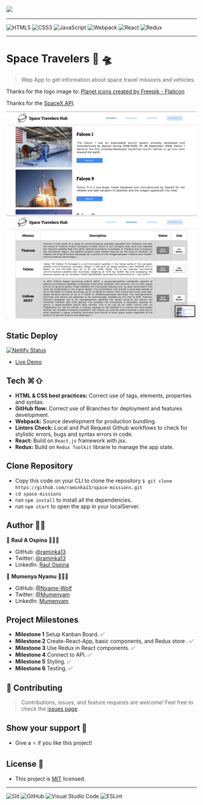 ![](https://img.shields.io/badge/Microverse-blueviolet)

---

![HTML5](https://img.shields.io/badge/html5-%23E34F26.svg?style=for-the-badge&logo=html5&logoColor=white) ![CSS3](https://img.shields.io/badge/css3-%231572B6.svg?style=for-the-badge&logo=css3&logoColor=white) ![JavaScript](https://img.shields.io/badge/javascript-%23323330.svg?style=for-the-badge&logo=javascript&logoColor=%23F7DF1E)
![Webpack](https://img.shields.io/badge/webpack-%238DD6F9.svg?style=for-the-badge&logo=webpack&logoColor=black) ![React](https://img.shields.io/badge/react-%2320232a.svg?style=for-the-badge&logo=react&logoColor=%2361DAFB) ![Redux](https://img.shields.io/badge/redux-%23593d88.svg?style=for-the-badge&logo=redux&logoColor=white)

---

# Space Travelers 🚀 🛸

> Wep App to get information about space travel missions and vehicles.

Thanks for the logo image to:
[Planet icons created by Freepik - Flaticon](https://www.flaticon.com/free-icons/planet)

Thanks for the [SpaceX API](https://api.spacexdata.com/v3/).

![](Screenshot-rockets.png)
![](Screenshot-missions.png)

## Static Deploy

[![Netlify Status](https://api.netlify.com/api/v1/badges/104f5581-0998-46cd-9b11-df81ddea2dea/deploy-status)](https://app.netlify.com/sites/space-traverlers-raminka-nyame/deploys)

- [Live Demo](https://space-traverlers-raminka-nyame.netlify.app/)

## Tech ⌘⇧

- **HTML & CSS best practices:** Correct use of tags, elements, properties and syntax.
- **GitHub flow:** Correct use of Branches for deployment and features development.
- **Webpack:** Source development for production bundling.
- **Linters Check:** Local and Pull Request Github workflows to check for stylistic errors, bugs and syntax errors in code.
- **React:** Build on `React.js` framework with jsx.
- **Redux:** Build on `Redux Toolkit` librarie to manage the app state.

## Clone Repository

- Copy this code on your CLI to clone the repository `$ git clone https://github.com/raminka13/space-missions.git`
- `cd space-missions`
- run `npm install` to install all the dependencies.
- run `npm start` to open the app in your localServer.

## Author ✍🏼

👤 **Raul A Ospina** 🧑🏻‍💻

- GitHub: [@raminka13](https://github.com/raminka13)
- Twitter: [@raminka13](https://twitter.com/raminka13)
- LinkedIn: [Raul Ospina](http://linkedin.com/in/raul-ospina)

👤 **Mumenya Nyamu** 🧑🏻‍💻

- GitHub: [@Nyame-Wolf](https://github.com/Nyame-Wolf)
- Twitter: [@Mumenyam](https://twitter.com/Mumenyam)
- LinkedIn: [Mumenyam](https://www.linkedin.com/in/mumenya-nyamu-software-engineer-data-enthusiast/)

## Project Milestones

- **Milestone 1** Setup Kanban Board. ✅
- **Milestone 2** Create-React-App, basic components, and Redux store . ✅
- **Milestone 3** Use Redux in React components. ✅
- **Milestone 4** Connect to API. ✅
- **Milestone 5** Styling. ✅
- **Milestone 6** Testing. ✅

## 🤝 Contributing

> Contributions, issues, and feature requests are welcome!
> Feel free to check the [issues page](https://github.com/raminka13/space-missions/issues).

## Show your support 🦾

- Give a ⭐️ if you like this project!

## License 📝

- This project is [MIT](LICENSE) licensed.

---

![Git](https://img.shields.io/badge/git-%23F05033.svg?style=for-the-badge&logo=git&logoColor=white) ![GitHub](https://img.shields.io/badge/github-%23121011.svg?style=for-the-badge&logo=github&logoColor=white) ![Visual Studio Code](https://img.shields.io/badge/Visual%20Studio%20Code-0078d7.svg?style=for-the-badge&logo=visual-studio-code&logoColor=white) ![ESLint](https://img.shields.io/badge/ESLint-4B3263?style=for-the-badge&logo=eslint&logoColor=white)
